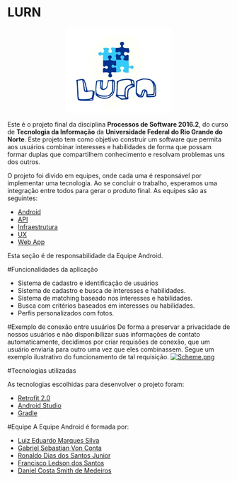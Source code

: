# LURN
<center><img src="https://github.com/Processos-de-software-2016-2/Android/blob/master/logoapp.jpg"/></center>

Este é o projeto final da disciplina <b>Processos de Software 2016.2</b>, do curso de <b>Tecnologia da Informação</b> da <b>Universidade Federal do Rio Grande do Norte</b>.
Este projeto tem como objetivo construir um software que permita aos usuários combinar interesses e habilidades de forma que possam formar duplas que compartilhem conhecimento e resolvam problemas uns dos outros.

O projeto foi divido em equipes, onde cada uma é responsável por implementar uma tecnologia. Ao se concluir o trabalho, esperamos uma integração entre todos para gerar o produto final. As equipes são as seguintes:

  * <a href="https://github.com/Processos-de-software-2016-2/Android">Android</a>
  * <a href="https://github.com/Processos-de-software-2016-2/python-api">API</a>
  * <a href="https://github.com/Processos-de-software-2016-2/Infraestrutura">Infraestrutura</a>
  * <a href="https://github.com/Processos-de-software-2016-2/UX">UX</a>
  * <a href="https://github.com/Processos-de-software-2016-2/Web-App">Web App</a>

Esta seção é de responsabilidade da Equipe Android. 

#Funcionalidades da aplicação
  * Sistema de cadastro e identificação de usuários
  * Sistema de cadastro e busca de interesses e habilidades.
  * Sistema de matching baseado nos interesses e habilidades.
  * Busca com critérios baseados em interesses ou habilidades.
  * Perfis personalizados com fotos.
  
#Exemplo de conexão entre usuários
De forma a preservar a privacidade de nossos usuários e não disponibilizar suas informações de contato automaticamente, decidimos por criar requisões de conexão, que um usuário enviaria para outro uma vez que eles combinassem. Segue um exemplo ilustrativo do funcionamento
de tal requisição.
[![Scheme.png](https://s14.postimg.org/oc5d7b7dd/Scheme.png)](https://postimg.org/image/9g6tzpvyl/)

#Tecnologias utilizadas

As tecnologias escolhidas para desenvolver o projeto foram: 

  * <a href="https://github.com/square/retrofit/">Retrofit 2.0</a>
  * <a href="https://developer.android.com/studio/index.html?hl=pt-br">Android Studio</a>
  * <a href="https://gradle.org/getting-started-android-build/">Gradle</a>


  
#Equipe
A Equipe Android é formada por:
  * <a href="https://github.com/edumarques">Luiz Eduardo Marques Silva</a>
  * <a href="https://github.com/Gabrielsvc">Gabriel Sebastian Von Conta</a>
  * <a href="https://github.com/ronaldo1993">Ronaldo Dias dos Santos Junior</a>
  * <a href="https://github.com/Ziwork">Francisco Ledson dos Santos</a>
  * <a href="https://github.com/danielsmithm">Daniel Costa Smith de Medeiros</a>
